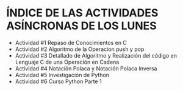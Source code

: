 # ÍNDICE DE LAS ACTIVIDADES ASÍNCRONAS DE LOS LUNES
- Actividad #1 Repaso de Conocimientos en C
- Actividad #2 Algoritmo de la Operacion push y pop
- Actividad #3 Detallado de Algoritmo y Realización del código en Lenguaje C de una Operación en Cadena
- Actividad #4 Notación Polaca y Notación Polaca Inversa
- Actividad #5 Investigación de Python
- Actividad #6 Curso Python Parte 1
